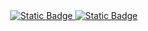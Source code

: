 <div align="center">
<a href="https://kaneesell.github.io/Aprendizado/" target="_blank">
<img alt="Static Badge" src="https://capsule-render.vercel.app/api?type=waving&height=200&color=gradient&text=Aprendizado">
<img alt="Static Badge" src="https://img.shields.io/badge/Ir_para_P%C3%A1gina-Aprendizado-brightgreen?link=https%3A%2F%2Fkaneesell.github.io%2FAprendizado%2F">
</a>
</div>
